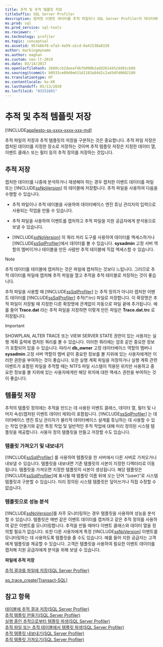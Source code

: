 ```yaml
---
title: 추적 및 추적 템플릿 저장
titleSuffix: SQL Server Profiler
description: 캡처한 이벤트 데이터를 추적 파일이나 SQL Server Profiler의 데이터베이스 테이블에 저장하는 방법 및 사용자 정의 추적 템플릿을 저장하는 방법에 대해 알아봅니다.
ms.prod: sql
ms.prod_service: sql-tools
ms.reviewer: ''
ms.technology: profiler
ms.topic: conceptual
ms.assetid: 957e6bf8-e7a3-4a59-a1cd-0a41538a8158
author: markingmyname
ms.author: maghan
ms.custom: seo-lt-2019
ms.date: 03/14/2017
ms.openlocfilehash: 2660ccb2deeaf4b76090b2add2614452dd91cb60
ms.sourcegitcommit: b8933ce09d0e631d1183a84d2c2ad3dfd0602180
ms.translationtype: HT
ms.contentlocale: ko-KR
ms.lasthandoff: 05/13/2020
ms.locfileid: "83151691"
---
```

# <a name="save-traces-and-trace-templates"></a>추적 및 추적 템플릿 저장

[!INCLUDE[appliesto-ss-xxxx-xxxx-xxx-md](../../includes/appliesto-ss-xxxx-xxxx-xxx-md.md)]

추적 파일의 저장과 추적 템플릿의 저장을 구분하는 것은 중요합니다. 추적 파일 저장은 캡처된 데이터를 지정한 장소로 저장하는 것이며 추적 템플릿 저장은 지정한 데이터 열, 이벤트 클래스 또는 필터 등의 추적 정의를 저장하는 것입니다.  
  
## <a name="saving-traces"></a>추적 저장  
 캡처한 데이터를 나중에 분석하거나 재생해야 하는 경우 캡처한 이벤트 데이터를 파일 또는 [!INCLUDE[ssNoVersion](../../includes/ssnoversion-md.md)] 의 테이블에 저장합니다. 추적 파일을 사용하여 다음을 수행할 수 있습니다.  
  
-   추적 파일이나 추적 테이블을 사용하여 데이터베이스 엔진 튜닝 관리자의 입력으로 사용되는 작업을 만들 수 있습니다.  
  
-   추적 파일을 사용하여 이벤트를 캡처하고 추적 파일을 지원 공급자에게 분석용으로 보낼 수 있습니다.  
  
-   [!INCLUDE[ssNoVersion](../../includes/ssnoversion-md.md)] 의 쿼리 처리 도구를 사용하여 데이터를 액세스하거나 [!INCLUDE[ssSqlProfiler](../../includes/sssqlprofiler-md.md)]에서 데이터를 볼 수 있습니다. **sysadmin** 고정 서버 역할의 멤버이거나 테이블을 만든 사람만 추적 테이블에 직접 액세스할 수 있습니다.  
  
> [!NOTE]  
>  추적 데이터를 테이블에 캡처하는 것은 파일에 캡처하는 것보다 느립니다. 그러므로 추적 데이터를 파일에 캡처해 추적 파일을 열고 추적을 추적 테이블로 저장하는 것이 좋습니다.  
  
 추적 파일을 사용할 때 [!INCLUDE[ssSqlProfiler](../../includes/sssqlprofiler-md.md)] 는 추적 정의가 아니라 캡처한 이벤트 데이터를 [!INCLUDE[ssSqlProfiler](../../includes/sssqlprofiler-md.md)] 추적(\*.trc) 파일로 저장합니다. 이 확장명은 추적 파일이 저장될 때 지정한 다른 확장명에 관계없이 자동으로 파일 끝에 추가됩니다. 예를 들어 **Trace.dat** 라는 추적 파일을 지정하면 이렇게 만든 파일은 **Trace.dat.trc** 로 저장됩니다.  
  
> [!IMPORTANT]  
>  SHOWPLAN, ALTER TRACE 또는 VIEW SERVER STATE 권한이 있는 사용자는 실행 계획 출력에 캡처된 쿼리를 볼 수 있습니다. 이러한 쿼리에는 암호 같은 중요한 정보가 포함되어 있을 수 있습니다. 따라서 **db_owner** 고정 데이터베이스 역할의 멤버나 **sysadmin** 고정 서버 역할의 멤버 같이 중요한 정보를 볼 지위에 있는 사용자에게만 이러한 권한을 부여하는 것이 좋습니다. 또한 실행 계획 파일을 저장하거나 실행 계획 관련 이벤트가 포함된 파일을 추적할 때는 NTFS 파일 시스템이 적용된 위치만 사용하고 중요한 정보를 볼 지위에 있는 사용자에게만 해당 위치에 대한 액세스 권한을 부여하는 것이 좋습니다.  
  
## <a name="saving-templates"></a>템플릿 저장  
 추적의 템플릿 정의에는 추적을 만드는 데 사용된 이벤트 클래스, 데이터 열, 필터 및 나머지 속성(캡처된 이벤트 데이터 제외)이 포함됩니다. [!INCLUDE[ssSqlProfiler](../../includes/sssqlprofiler-md.md)] 는 데이터베이스 엔진 튜닝 관리자가 물리적 데이터베이스 설계를 튜닝하는 데 사용할 수 있는 작업 만들기와 같은 특정 작업 및 일반적인 추적 작업에 대해 미리 정의된 시스템 템플릿을 제공합니다. 사용자 정의 템플릿을 만들고 저장할 수도 있습니다.  
  
### <a name="importing-and-exporting-templates"></a>템플릿 가져오기 및 내보내기  
 [!INCLUDE[ssSqlProfiler](../../includes/sssqlprofiler-md.md)] 를 사용하여 템플릿을 한 서버에서 다른 서버로 가져오거나 내보낼 수 있습니다. 템플릿을 내보내면 기존 템플릿의 사본이 지정한 디렉터리로 이동됩니다. 템플릿을 가져오면 지정한 템플릿의 사본이 생성됩니다. 해당 템플릿은 [!INCLUDE[ssSqlProfiler](../../includes/sssqlprofiler-md.md)]에 표시될 때 템플릿 이름 뒤에 오는 단어 “(user)”로 시스템 템플릿과 구분할 수 있습니다. 미리 정의된 시스템 템플릿은 덮어쓰거나 직접 수정할 수 없습니다.  
  
### <a name="analyzing-performance-with-templates"></a>템플릿으로 성능 분석  
 [!INCLUDE[ssNoVersion](../../includes/ssnoversion-md.md)]를 자주 모니터링하는 경우 템플릿을 사용하여 성능을 분석할 수 있습니다. 템플릿은 매번 같은 이벤트 데이터를 캡처하고 같은 추적 정의를 사용하여 같은 이벤트를 모니터링합니다. 추적을 만들 때마다 이벤트 클래스와 데이터 열을 정의할 필요가 없습니다. 또한 다른 사용자에게 특정 [!INCLUDE[ssNoVersion](../../includes/ssnoversion-md.md)] 이벤트를 모니터링하는 데 사용하도록 템플릿을 줄 수도 있습니다. 예를 들어 지원 공급자는 고객에게 템플릿을 제공할 수 있습니다. 고객은 템플릿을 사용하여 필요한 이벤트 데이터를 캡처해 지원 공급자에게 분석을 위해 보낼 수 있습니다.  
  
 **파일에 추적 저장**  
  
 [추적 결과를 파일에 저장&#40;SQL Server Profiler&#41;](../../tools/sql-server-profiler/save-trace-results-to-a-file-sql-server-profiler.md)  
  
 [sp_trace_create&#40;Transact-SQL&#41;](../../relational-databases/system-stored-procedures/sp-trace-create-transact-sql.md)  
  
## <a name="see-also"></a>참고 항목  
 [테이블에 추적 결과 저장&#40;SQL Server Profiler&#41;](../../tools/sql-server-profiler/save-trace-results-to-a-table-sql-server-profiler.md)   
 [추적 템플릿 만들기&#40;SQL Server Profiler&#41;](../../tools/sql-server-profiler/create-a-trace-template-sql-server-profiler.md)   
 [실행 중인 추적으로부터 템플릿 파생&#40;SQL Server Profiler&#41;](../../tools/sql-server-profiler/derive-a-template-from-a-running-trace-sql-server-profiler.md)   
 [추적 파일 또는 추적 테이블에서 템플릿 파생&#40;SQL Server Profiler&#41;](../../tools/sql-server-profiler/derive-a-template-from-a-trace-file-or-trace-table-sql-server-profiler.md)   
 [추적 템플릿 내보내기&#40;SQL Server Profiler&#41;](../../tools/sql-server-profiler/export-a-trace-template-sql-server-profiler.md)   
 [추적 템플릿 가져오기&#40;SQL Server Profiler&#41;](../../tools/sql-server-profiler/import-a-trace-template-sql-server-profiler.md)  
  
  
